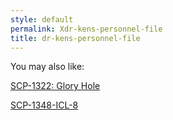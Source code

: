 ```yaml
---
style: default
permalink: Xdr-kens-personnel-file
title: dr-kens-personnel-file
---
```

You may also like:

[SCP-1322: Glory Hole](http://scp-wiki.net/scp-1322)

[SCP-1348-ICL-8](http://scp-wiki.net/scp-1348-icl-8)
